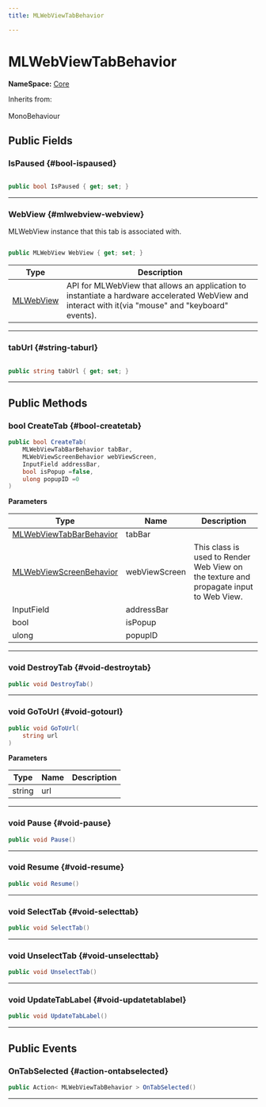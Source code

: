 ```yaml
---
title: MLWebViewTabBehavior

---
```


# MLWebViewTabBehavior



**NameSpace:** 
[Core](/versioned_docs/version-02-Aug-2023/unity-api/api/MagicLeap.Core/MagicLeap.Core.md) 





Inherits from: <br></br>MonoBehaviour




## Public Fields

### IsPaused {#bool-ispaused}

```csharp

public bool IsPaused { get; set; }

```






-----------

### WebView {#mlwebview-webview}

MLWebView instance that this tab is associated with. 

```csharp

public MLWebView WebView { get; set; }

```

| Type | Description  | 
|--|--|
| [MLWebView](/versioned_docs/version-02-Aug-2023/unity-api/api/UnityEngine.XR.MagicLeap/MLWebView/UnityEngine.XR.MagicLeap.MLWebView.md) | API for MLWebView that allows an application to instantiate a hardware accelerated WebView and interact with it(via "mouse" and "keyboard" events).  |





-----------

### tabUrl {#string-taburl}

```csharp

public string tabUrl { get; set; }

```






-----------

## Public Methods

### bool CreateTab {#bool-createtab}

```csharp
public bool CreateTab(
    MLWebViewTabBarBehavior tabBar,
    MLWebViewScreenBehavior webViewScreen,
    InputField addressBar,
    bool isPopup =false,
    ulong popupID =0
)
```


**Parameters**

| Type | Name  | Description  | 
|--|--|--|
| [MLWebViewTabBarBehavior](/versioned_docs/version-02-Aug-2023/unity-api/api/MagicLeap.Core/MagicLeap.Core.MLWebViewTabBarBehavior.md) |tabBar||
| [MLWebViewScreenBehavior](/versioned_docs/version-02-Aug-2023/unity-api/api/MagicLeap.Core/MagicLeap.Core.MLWebViewScreenBehavior.md) |webViewScreen|This class is used to Render Web View on the texture and propagate input to Web View. |
| InputField |addressBar||
| bool |isPopup||
| ulong |popupID||






-----------

### void DestroyTab {#void-destroytab}

```csharp
public void DestroyTab()
```






-----------

### void GoToUrl {#void-gotourl}

```csharp
public void GoToUrl(
    string url
)
```


**Parameters**

| Type | Name  | Description  | 
|--|--|--|
| string |url||






-----------

### void Pause {#void-pause}

```csharp
public void Pause()
```






-----------

### void Resume {#void-resume}

```csharp
public void Resume()
```






-----------

### void SelectTab {#void-selecttab}

```csharp
public void SelectTab()
```






-----------

### void UnselectTab {#void-unselecttab}

```csharp
public void UnselectTab()
```






-----------

### void UpdateTabLabel {#void-updatetablabel}

```csharp
public void UpdateTabLabel()
```






-----------

## Public Events

### OnTabSelected {#action-ontabselected}

```csharp
public Action< MLWebViewTabBehavior > OnTabSelected()
```






-----------


